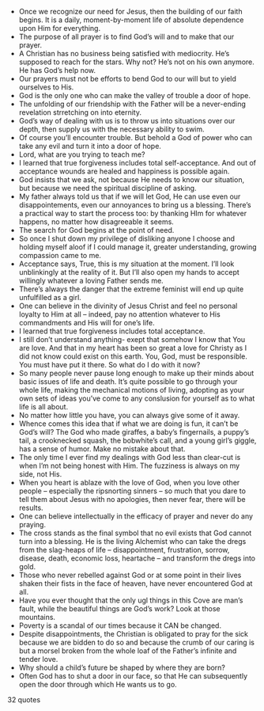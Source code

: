  - Once we recognize our need for Jesus, then the building of our faith begins. It is a daily, moment-by-moment life of absolute dependence upon Him for everything.
 - The purpose of all prayer is to find God’s will and to make that our prayer.
 - A Christian has no business being satisfied with mediocrity. He’s supposed to reach for the stars. Why not? He’s not on his own anymore. He has God’s help now.
 - Our prayers must not be efforts to bend God to our will but to yield ourselves to His.
 - God is the only one who can make the valley of trouble a door of hope.
 - The unfolding of our friendship with the Father will be a never-ending revelation strretching on into eternity.
 - God’s way of dealing with us is to throw us into situations over our depth, then supply us with the necessary ability to swim.
 - Of course you’ll encounter trouble. But behold a God of power who can take any evil and turn it into a door of hope.
 - Lord, what are you trying to teach me?
 - I learned that true forgiveness includes total self-acceptance. And out of acceptance wounds are healed and happiness is possible again.
 - God insists that we ask, not because He needs to know our situation, but because we need the spiritual discipline of asking.
 - My father always told us that if we will let God, He can use even our disappointements, even our annoyances to bring us a blessing. There’s a practical way to start the process too: by thanking HIm for whatever happens, no matter how disagreeable it seems.
 - The search for God begins at the point of need.
 - So once I shut down my privilege of disliking anyone I choose and holding myself aloof if I could manage it, greater understanding, growing compassion came to me.
 - Acceptance says, True, this is my situation at the moment. I’ll look unblinkingly at the reality of it. But I’ll also open my hands to accept willingly whatever a loving Father sends me.
 - There’s always the danger that the extreme feminist will end up quite unfulfilled as a girl.
 - One can believe in the divinity of Jesus Christ and feel no personal loyalty to Him at all – indeed, pay no attention whatever to His commandments and His will for one’s life.
 - I learned that true forgiveness includes total acceptance.
 - I still don’t understand anything- exept that somehow I know that You are love. And that in my heart has been so great a love for Christy as I did not know could exist on this earth. You, God, must be responsible. You must have put it there. So what do I do with it now?
 - So many people never pause long enough to make up their minds about basic issues of life and death. It’s quite possible to go through your whole life, making the mechanical motions of living, adopting as your own sets of ideas you’ve come to any conslusion for yourself as to what life is all about.
 - No matter how little you have, you can always give some of it away.
 - Whence comes this idea that if what we are doing is fun, it can’t be God’s will? The God who made giraffes, a baby’s fingernails, a puppy’s tail, a crooknecked squash, the bobwhite’s call, and a young girl’s giggle, has a sense of humor. Make no mistake about that.
 - The only time I ever find my dealings with God less than clear-cut is when I’m not being honest with Him. The fuzziness is always on my side, not His.
 - When you heart is ablaze with the love of God, when you love other people – especially the ripsnorting sinners – so much that you dare to tell them about Jesus with no apologies, then never fear, there will be results.
 - One can believe intellectually in the efficacy of prayer and never do any praying.
 - The cross stands as the final symbol that no evil exists that God cannot turn into a blessing. He is the living Alchemist who can take the dregs from the slag-heaps of life – disappointment, frustration, sorrow, disease, death, economic loss, heartache – and transform the dregs into gold.
 - Those who never rebelled against God or at some point in their lives shaken their fists in the face of heaven, have never encountered God at all.
 - Have you ever thought that the only ugl things in this Cove are man’s fault, while the beautiful things are God’s work? Look at those mountains.
 - Poverty is a scandal of our times because it CAN be changed.
 - Despite disappointments, the Christian is obligated to pray for the sick because we are bidden to do so and because the crumb of our caring is but a morsel broken from the whole loaf of the Father’s infinite and tender love.
 - Why should a child’s future be shaped by where they are born?
 - Often God has to shut a door in our face, so that He can subsequently open the door through which He wants us to go.

32 quotes